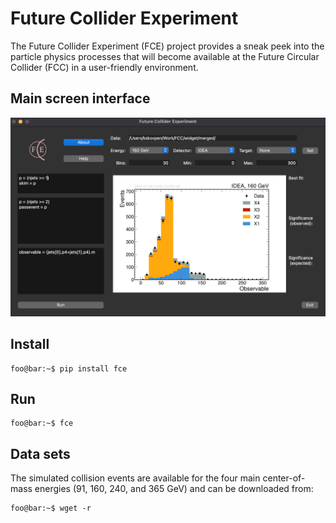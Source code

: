 # Future Collider Experiment

The Future Collider Experiment (FCE) project provides a sneak peek
into the particle physics processes that will become available at the
Future Circular Collider (FCC) in a user-friendly environment.

## Main screen interface

![](https://raw.githubusercontent.com/kskovpen/fce/main/fce/data/fce-screen.png "FCE main screen capture")

## Install

```console
foo@bar:~$ pip install fce
```

## Run

```console
foo@bar:~$ fce
```

## Data sets

The simulated collision events are available for the four main
center-of-mass energies (91, 160, 240, and 365 GeV) and can be
downloaded from:

```console
foo@bar:~$ wget -r 
```

